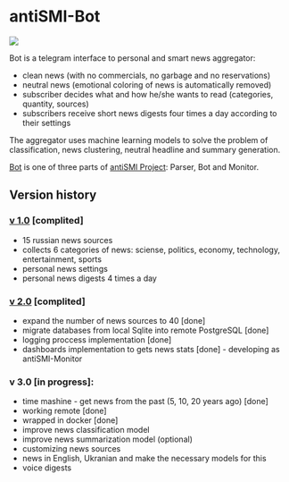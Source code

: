 # antiSMI-Bot

![](https://github.com/maxlethal/antiSMI-Bot/blob/master/img/bot_presentation.png?raw=true)

Bot is a telegram interface to personal and smart news aggregator:
- clean news (with no commercials, no garbage and no reservations)
- neutral news (emotional coloring of news is automatically removed) 
- subscriber decides what and how he/she wants to read (categories, quantity, sources)
- subscribers receive short news digests four times a day according to their settings

The aggregator uses machine learning models to solve the problem of classification, news clustering, neutral headline and summary generation.

[Bot](https://t.me/antiSMI_bot) is one of three parts of [antiSMI Project](https://maxlethal.notion.site/antiSMI-project-763ed7401b9f4e2cbee7cdf6f03ad0b9?pvs=4 "Concept"): Parser, Bot and Monitor.


## Version history

### [v 1.0](https://github.com/maxlethal/antiSMI-1.0) [complited]
* 15 russian news sources
* collects 6 categories of news: sciense, politics, economy, technology, entertainment, sports
* personal news settings
* personal news digests 4 times a day

### [v 2.0](https://github.com/maxlethal/antiSMI-2.0) [complited]
* expand the number of news sources to 40 [done]
* migrate databases from local Sqlite into remote PostgreSQL [done]
* logging proccess implementation [done]
* dashboards implementation to gets news stats [done] - developing as antiSMI-Monitor

### v 3.0 [in progress]:
* time mashine - get news from the past (5, 10, 20 years ago) [done]
* working remote [done]
* wrapped in docker [done]
* improve news classification model
* improve news summarization model (optional)
* customizing news sources
* news in English, Ukranian and make the necessary models for this
* voice digests

